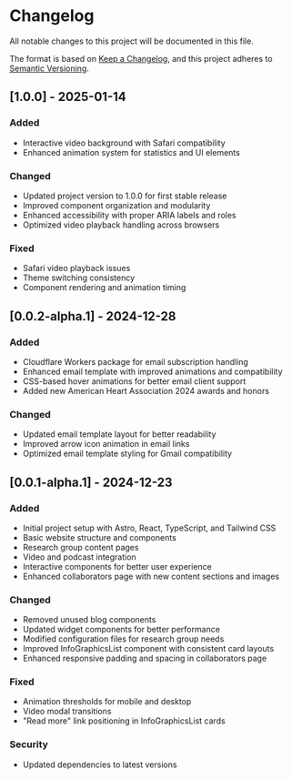 # Changelog

All notable changes to this project will be documented in this file.

The format is based on [Keep a Changelog](https://keepachangelog.com/en/1.0.0/),
and this project adheres to [Semantic Versioning](https://semver.org/spec/v2.0.0.html).

## [1.0.0] - 2025-01-14

### Added

- Interactive video background with Safari compatibility
- Enhanced animation system for statistics and UI elements

### Changed

- Updated project version to 1.0.0 for first stable release
- Improved component organization and modularity
- Enhanced accessibility with proper ARIA labels and roles
- Optimized video playback handling across browsers

### Fixed

- Safari video playback issues
- Theme switching consistency
- Component rendering and animation timing

## [0.0.2-alpha.1] - 2024-12-28

### Added

- Cloudflare Workers package for email subscription handling
- Enhanced email template with improved animations and compatibility
- CSS-based hover animations for better email client support
- Added new American Heart Association 2024 awards and honors

### Changed

- Updated email template layout for better readability
- Improved arrow icon animation in email links
- Optimized email template styling for Gmail compatibility

## [0.0.1-alpha.1] - 2024-12-23

### Added

- Initial project setup with Astro, React, TypeScript, and Tailwind CSS
- Basic website structure and components
- Research group content pages
- Video and podcast integration
- Interactive components for better user experience
- Enhanced collaborators page with new content sections and images

### Changed

- Removed unused blog components
- Updated widget components for better performance
- Modified configuration files for research group needs
- Improved InfoGraphicsList component with consistent card layouts
- Enhanced responsive padding and spacing in collaborators page

### Fixed

- Animation thresholds for mobile and desktop
- Video modal transitions
- "Read more" link positioning in InfoGraphicsList cards

### Security

- Updated dependencies to latest versions
